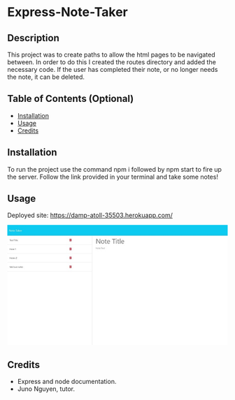 # Express-Note-Taker

## Description

This project was to create paths to allow the html pages to be navigated between. In
order to do this I created the routes directory and added the necessary code. If the user
has completed their note, or no longer needs the note, it can be deleted.

## Table of Contents (Optional)

- [Installation](#installation)
- [Usage](#usage)
- [Credits](#credits)

## Installation

To run the project use the command npm i followed by npm start to fire up the server.
Follow the link provided in your terminal and take some notes!

## Usage

Deployed site: https://damp-atoll-35503.herokuapp.com/

![screenshot](/images/exntscrnshot.JPG)

## Credits

- Express and node documentation.
- Juno Nguyen, tutor.